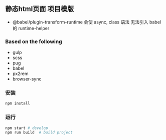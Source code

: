 ## 静态html页面 项目模版

* @babel/plugin-transform-runtime 会使 async, class 语法 无法引入 babel 的 runtime-helper

### Based on the following

* gulp
* scss
* pug
* babel
* px2rem
* browser-sync

### 安装

```bash
npm install
```

### 运行

```bash
npm start # develop
npm run build  # build project
```
